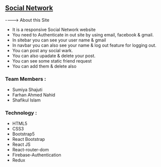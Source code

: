 
## [Social Network](https://social-network-team.web.app/)


 ----> About this Site

- It is a responsive Social Network website
- You need to Authenticate in out site by using email, facebook & gmail.
- In sitebar you can see your user name & gmail
- In navbar you can also see your name & log out feature for logging out.
- You can post any social wark.
- You can also upadate & delete your post.
- You can see some static friend request 
- You can add them & delete also

### Team Members :

- Sumiya Shajuti
- Farhan Ahmed Nahid
- Shafikul Islam



### Technology :

- HTML5
- CSS3
- Bootstrap5
- React Bootstrap
- React JS
- React-router-dom
- Firebase-Authentication
- Redux
